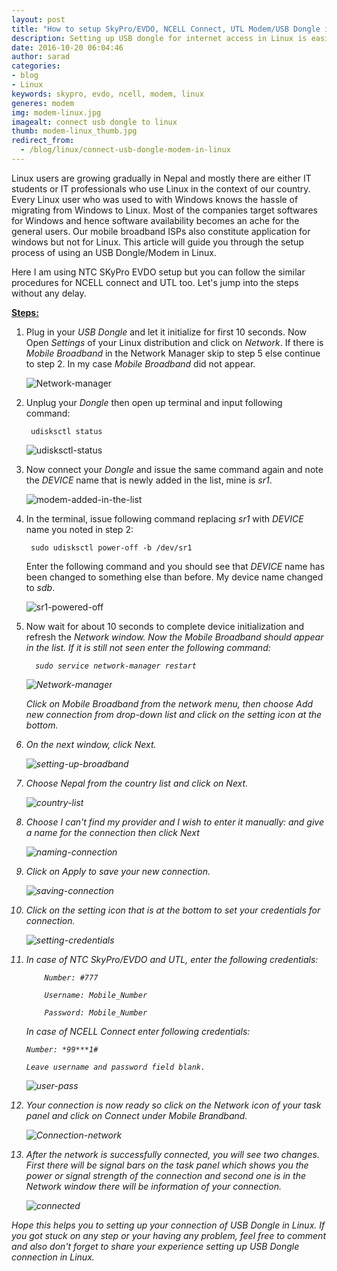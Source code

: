```yaml
---
layout: post
title: "How to setup SkyPro/EVDO, NCELL Connect, UTL Modem/USB Dongle in Linux?"
description: Setting up USB dongle for internet access in Linux is easier when done correctly. Connect your USB modem into the computer and open a terminal. Input the following command to enable the USB modem first.
date: 2016-10-20 06:04:46
author: sarad
categories:
- blog
- Linux
keywords: skypro, evdo, ncell, modem, linux
generes: modem
img: modem-linux.jpg
imagealt: connect usb dongle to linux
thumb: modem-linux_thumb.jpg
redirect_from:
  - /blog/linux/connect-usb-dongle-modem-in-linux
---
```


Linux users are growing gradually in Nepal and mostly there are either IT students or IT professionals who use Linux in the context of our country. Every Linux user who was used to with Windows knows the hassle of migrating from Windows to Linux. Most of the companies target softwares for Windows and hence software availability becomes an ache for the general users. Our mobile broadband ISPs also constitute application for windows but not for Linux. This article will guide you through the setup process of using an USB Dongle/Modem in Linux. <!--more-->

Here I am using NTC SKyPro EVDO setup but you can follow the similar procedures for NCELL connect and UTL too. Let's jump into the steps without any delay.

<u><b>Steps:</b></u>

1. Plug in your <i>USB Dongle</i> and let it initialize for first 10 seconds. Now Open <i>Settings</i> of your Linux distribution and click on <i>Network</i>. If there is <i>Mobile Broadband</i> in the Network Manager skip to step 5 else continue to step 2. In my case <i>Mobile Broadband</i> did not appear.

	<img src="/assets/img/blog/modem0.jpg" alt="Network-manager">

2. Unplug your <i>Dongle</i> then open up terminal and input following command:
	
		udisksctl status

	<img src="/assets/img/blog/modem01.jpg" alt="udisksctl-status">

3. Now connect your <i>Dongle</i> and issue the same command again and note the <i>DEVICE</i> name that is newly added in the list, mine is <i>sr1</i>.

	<img src="/assets/img/blog/modem02.jpg" alt="modem-added-in-the-list">

4. In the terminal, issue following command replacing <i>sr1</i> with <i>DEVICE</i> name you noted in step 2:
		
		sudo udisksctl power-off -b /dev/sr1

	Enter the following command and you should see that <i>DEVICE</i> name has been changed to something else than before. My device name changed to <i>sdb</i>.

	<img src="/assets/img/blog/modem03.jpg" alt="sr1-powered-off">

5. Now wait for about 10 seconds to complete device initialization and refresh the <i>Network<i/> window. Now the <i>Mobile Broadband</i> should appear in the list. If it is still not seen enter the following command:

		 sudo service network-manager restart

	<img src="/assets/img/blog/modem05.jpg" alt="Network-manager">

	Click on <i>Mobile Broadband</i> from the network menu, then choose <i>Add new connection</i> from drop-down list and click on the setting icon at the bottom.

6. On the next window, click <i>Next</i>.

	<img src="/assets/img/blog/modem06.jpg" alt="setting-up-broadband">


7. Choose Nepal from the country list and click on <i>Next</i>.

	<img src="/assets/img/blog/modem07.jpg" alt="country-list">


8. Choose <i>I can't find my provider and I wish to enter it manually:</i> and give a name for the connection then click <i>Next<i/>

	<img src="/assets/img/blog/modem08.jpg" alt="naming-connection">


9. Click on <i>Apply</i> to save your new connection.

	<img src="/assets/img/blog/modem09.jpg" alt="saving-connection">


10. Click on the setting icon that is at the bottom to set your credentials for connection.

	<img src="/assets/img/blog/modem9_1.jpg" alt="setting-credentials">


11. In case of NTC SkyPro/EVDO and UTL, enter the following credentials:

			Number: #777

			Username: Mobile_Number

			Password: Mobile_Number

	In case of NCELL Connect enter following credentials:

		Number: *99***1#

		Leave username and password field blank.

	<img src="/assets/img/blog/modem10.jpg" alt="user-pass">


12. Your connection is now ready so click on the <i>Network icon</i> of your task panel and click on <i>Connect</i> under <i>Mobile Brandband</i>.

	<img src="/assets/img/blog/modem11.jpg" alt="Connection-network">


13. After the network is successfully connected, you will see two changes. First there will be signal bars on the task panel which shows you the power or signal strength of the connection and second one is in the <i>Network</i> window there will be information of your connection.

	<img src="/assets/img/blog/modem12.jpg" alt="connected">


Hope this helps you to setting up your connection of USB Dongle in Linux. If you got stuck on any step or your having any problem, feel free to comment and also don't forget to share your experience setting up USB Dongle connection in Linux.